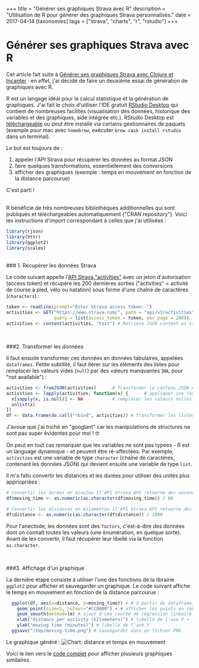 +++
title = "Générer ses graphiques Strava avec R"
description = "Utilisation de R pour générer des graphiques Strava personnalisés."
date = 2017-04-14
[taxonomies]
tags = ["strava", "charts", "r", "rstudio"]
+++
# Générer ses graphiques Strava avec R

Cet article fait suite à [Générer ses graphiques Strava avec Clojure et Incanter](creating-strava-charts-with-clojure-and-incanter.html) : en effet, j'ai décidé de faire un deuxième essai de génération de graphiques avec R.

R est un langage idéal pour le calcul statistique et la génération de graphiques. J'ai fait le choix d'utiliser l'IDE gratuit [RStudio Desktop](https://www.rstudio.com/products/RStudio/) qui contient de nombreuses facilités (visualisation des données, historique des variables et des graphiques, aide intégrée etc.). RStudio Desktop est [téléchargeable](http://www.rstudio.com/products/rstudio/download/) ou peut être installé via certains gestionnaires de paquets (exemple pour mac avec `homebrew`, exécuter `brew cask install rstudio` dans un terminal).


Le but est toujours de :

1. appeler l'API Strava pour récupérer les données au format JSON
2. faire quelques transformations, essentiellement des conversions
3. afficher des graphiques (exemple : temps en mouvement en fonction de la distance parcourue)

C'est parti !


<br/>
R bénéficie de très nombreuses bibliothèques additionnelles qui sont publiques et téléchargeables automatiquement ("CRAN repository"). Voici les instructions d'import correspondant à celles que j'ai utilisées :

```r
library(rjson)
library(httr)
library(ggplot2)
library(scales)
```

<br/>
### 1. Récupérer les données Strava

Le code suivant appelle l'[API Strava "activities"](http://strava.github.io/api/v3/activities/) avec un jeton d'autorisation (access token) et récupère les 200 dernières sorties ("activities" = activité de course à pied, vélo ou natation) sous forme d'une chaîne de caractères (`characters`) :
```r
token <- readline(prompt="Enter Strava access token: ")
activities <- GET("https://www.strava.com/", path = "api/v3/activities",
                  query = list(access_token = token, per_page = 200))
activities <- content(activities, "text") # Retrieve JSON content as string
```

<br/>

###2. Transformer les données

Il faut ensuite transformer ces données en données tabulaires, appelées `dataframes`. Petite subtilité, il faut itérer sur les éléments des listes pour remplacer les valeurs vides (`null`) par des valeurs manquantes (`NA`, pour "not available") :
```r
activities <- fromJSON(activities)      # Transformer le contenu JSON en liste
activities <- lapply(activities, function(x) {      # appliquer une fonction anonyme à chaque élément de la liste
  x[sapply(x, is.null)] <- NA           # remplacer les valeurs nulles en "N/A"
  unlist(x)
})
df <- data.frame(do.call("rbind", activities)) # transformer les listes de listes en dataframe
```
J'avoue que j'ai triché en "googlant" car les manipulations de structures ne sont pas super évidentes pour moi ! 🤓

On peut en tout cas remarquer que les variables ne sont pas typées - R est un language dynamique - et peuvent être ré-affectées. Par exemple, `activities` est une variable de type `character` (chaîne de caractères, contenant les données JSON) qui devient ensuite une variable de type `list`.


Il m'a fallu convertir les distances et les durées pour utiliser des unités plus appriopriées :
```r
# Convertir les durées en minutes (l'API Strava API retourne des secondes) :
df$moving_time <- as.numeric(as.character(df$moving_time)) / 60

# Convertir les distances en kilomètres (l'API Strava API retourne des mètres) :
df$distance <- as.numeric(as.character(df$distance)) / 1000
```

Pour l'anectode, les données sont des `factors`, c'est-à-dire des données dont on connaît toutes les valeurs (une énumération, en quelque sorte). Avant de les convertir, il faut récupérer leur libellé via la fonction `as.character`.


<br/>

###3. Affichage d'un graphique

La dernière étape consiste à utiliser l'une des fonctions de la librairie `ggplot2` pour afficher et sauvegarder un graphique. Le code suivant affiche le temps en mouvement en fonction de la distance parcourue :
```r
  ggplot(df, aes(x=distance, y=moving_time)) + # à partir du dataframe, afficher les données 'distance' en fonction de 'moving_time`
    geom_point(size=1, colour="#CC0000") + # afficher les points en rouge
    geom_smooth(method=lm) # ajout d'une courbe de régression linéaire +
    xlab("distance per activity (kilometers)") # libellé de l'axe X +
    ylab("moving time (minutes)") # libellé de l'axe Y
  ggsave("/tmp/moving-time.png") # sauvegarder dans un fichier PNG
```

Le graphique généré :
![Chart: distance et temps en mouvement](r-chart-distance-per-moving-time.png)


Voici le lien vers le [code complet](https://gist.github.com/nicokosi/241331f67692945ddca4e4ea2cc0597d) pour afficher plusieurs graphiques similaires.
